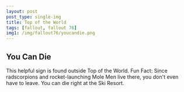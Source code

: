 ```yaml
---
layout: post
post_type: single-img
title: Top of the World
tags: [fallout, fallout 76]
img1: /img/fallout76/youcandie.png
---
```

## You Can Die

This helpful sign is found outside Top of the World. Fun Fact: Since radscorpions and rocket-launching Mole Men live there, you don't even have to leave. You can die right at the Ski Resort.
